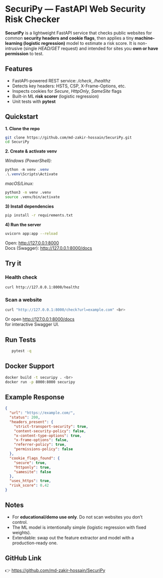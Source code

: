 # SecuriPy — FastAPI Web Security Risk Checker
**SecuriPy** is a lightweight FastAPI service that checks public websites for common **security headers and cookie flags**, then applies a tiny **machine-learning (logistic regression)** model to estimate a risk score. It is non-intrusive (single *HEAD/GET* request) and intended for sites you **own or have permission** to test.

## Features
* FastAPI-powered REST service: */check*, */healthz* 
* Detects key headers: HSTS, CSP, X-Frame-Options, etc. 
* Inspects cookies for *Secure*, *HttpOnly*, *SameSite* flags 
* Built-in ML **risk scorer** (logistic regression)
* Unit tests with **pytest**

## Quickstart
**1. Clone the repo**

```bash
git clone https://github.com/md-zakir-hossain/SecuriPy.git
cd SecuriPy
```

**2. Create & activate venv**   

*Windows (PowerShell):*
```powershell
python -m venv .venv
.\.venv\Scripts\Activate
```

*macOS/Linux:*
```bash
python3 -m venv .venv
source .venv/bin/activate
```

**3) Install dependencies**

```bash
pip install -r requirements.txt
```

**4) Run the server**

```bash
uvicorn app:app --reload    
```

Open: http://127.0.0.1:8000   
Docs (Swagger): http://127.0.0.1:8000/docs

## Try it

### Health check
```bash
curl http://127.0.0.1:8000/healthz
```

### Scan a website <br>
```bash
curl "http://127.0.0.1:8000/check?url=example.com" <br>
```

Or open http://127.0.0.1:8000/docs   
 for interactive Swagger UI.

## Run Tests

```bash
   pytest -q
```

## Docker Support

```bash
docker build -t securipy . <br>
docker run -p 8000:8000 securipy
```

## Example Response

```json
{
  "url": "https://example.com/",
  "status": 200,
  "headers_present": {
    "strict-transport-security": true,
    "content-security-policy": false,
    "x-content-type-options": true,
    "x-frame-options": false,
    "referrer-policy": true,
    "permissions-policy": false
  },
  "cookie_flags_found": {
    "secure": true,
    "httponly": true,
    "samesite": false
  },
  "uses_https": true,
  "risk_score": 0.42
}
```

## Notes

* For **educational/demo use only**. Do not scan websites you don’t control. <br>
* The ML model is intentionally simple (logistic regression with fixed weights).
* Extendable: swap out the feature extractor and model with a production-ready one.

## GitHub Link
👉 https://github.com/md-zakir-hossain/SecuriPy
